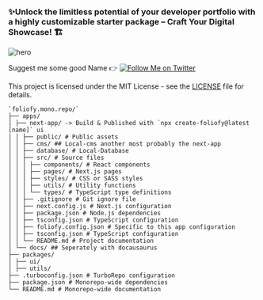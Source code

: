 ### ✨Unlock the limitless potential of your developer portfolio with a highly customizable starter package – Craft Your Digital Showcase! 🏗

![hero](https://media.licdn.com/dms/image/D4D16AQF04hifq1CYgQ/profile-displaybackgroundimage-shrink_350_1400/0/1694337728927?e=1701302400&v=beta&t=OF05JBn7NF0jD6JOuUJt3Mcb_oDg4HivfA4sfRYFvys)

<p>
Suggest me some good Name 👉
  <a href="https://twitter.com/rajni2k2">
    <img alt="Follow Me on Twitter" src="https://img.shields.io/twitter/follow/rajni.svg?label=follow+@rajni&style=social&logo=twitter"/>
  </a>
</p>

This project is licensed under the MIT License - see the [LICENSE](LICENSE) file for details.

```
`foliofy.mono.repo/`
├── apps/
│ ├── next-app/ -> Build & Published with `npx create-foliofy@latest [name]` ui
│ │ ├── public/ # Public assets
│ │ ├── cms/ ## Local-cms another most probably the next-app
│ │ ├── database/ # Local-Database
│ │ ├── src/ # Source files
│ │ │ ├── components/ # React components
│ │ │ ├── pages/ # Next.js pages
│ │ │ ├── styles/ # CSS or SASS styles
│ │ │ ├── utils/ # Utility functions
│ │ │ └── types/ # TypeScript type definitions
│ │ ├── .gitignore # Git ignore file
│ │ ├── next.config.js # Next.js configuration
│ │ ├── package.json # Node.js dependencies
│ │ ├── tsconfig.json # TypeScript configuration
│ │ ├── foliofy.config.json # Specific to this app configuration
│ │ ├── tsconfig.json # TypeScript configuration
│ │ └── README.md # Project documentation
│ └── docs/ ## Seperately with docausaurus
├── packages/
│ ├── ui/
│ ├── utils/
├── .turboconfig.json # TurboRepo configuration
├── package.json # Monorepo-wide dependencies
└── README.md # Monorepo-wide documentation
```
